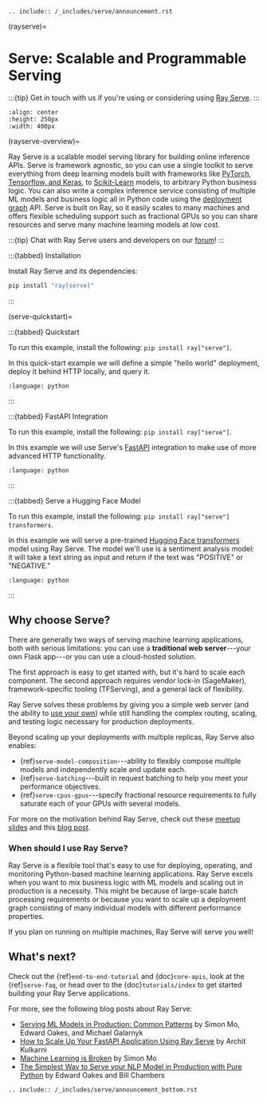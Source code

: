 ```{eval-rst}
.. include:: /_includes/serve/announcement.rst
```

(rayserve)=

# Serve: Scalable and Programmable Serving

:::{tip}
Get in touch with us if you're using or considering using [Ray Serve](https://docs.google.com/forms/d/1l8HT35jXMPtxVUtQPeGoe09VGp5jcvSv0TqPgyz6lGU).
:::

```{image} logo.svg
:align: center
:height: 250px
:width: 400px
```

(rayserve-overview)=

Ray Serve is a scalable model serving library for building online inference APIs.
Serve is framework agnostic, so you can use a single toolkit to serve everything from deep learning models built with frameworks like [PyTorch](serve-pytorch-tutorial),
  [Tensorflow, and Keras](serve-tensorflow-tutorial), to [Scikit-Learn](serve-sklearn-tutorial) models, to arbitrary Python business logic.
You can also write a complex inference service consisting of multiple ML models and business logic all in Python code using the [deployment graph](serve-deployment-graph) API.
Serve is built on Ray, so it easily scales to many machines and offers flexible scheduling support such as fractional GPUs so you can share resources and serve many machine learning models at low cost.

:::{tip}
Chat with Ray Serve users and developers on our [forum](https://discuss.ray.io/)!
:::

:::{tabbed} Installation

Install Ray Serve and its dependencies:

```bash
pip install "ray[serve]"
```
:::

(serve-quickstart)=

:::{tabbed} Quickstart

To run this example, install the following: ``pip install ray["serve"]``.

In this quick-start example we will define a simple "hello world" deployment, deploy it behind HTTP locally, and query it.

```{literalinclude} doc_code/quickstart.py
:language: python
```
:::

:::{tabbed} FastAPI Integration

To run this example, install the following: ``pip install ray["serve"]``.

In this example we will use Serve's [FastAPI](https://fastapi.tiangolo.com/) integration to make use of more advanced HTTP functionality.

```{literalinclude} doc_code/fastapi_example.py
:language: python
```
:::

:::{tabbed} Serve a Hugging Face Model

To run this example, install the following: ``pip install ray["serve"] transformers``.

In this example we will serve a pre-trained [Hugging Face transformers](https://huggingface.co/docs/transformers/index) model using Ray Serve.
The model we'll use is a sentiment analysis model: it will take a text string as input and return if the text was "POSITIVE" or "NEGATIVE."

```{literalinclude} doc_code/transformers_example.py
:language: python
```
:::

## Why choose Serve?

There are generally two ways of serving machine learning applications, both with serious limitations:
you can use a **traditional web server**---your own Flask app---or you can use a cloud-hosted solution.

The first approach is easy to get started with, but it's hard to scale each component. The second approach
requires vendor lock-in (SageMaker), framework-specific tooling (TFServing), and a general
lack of flexibility.

Ray Serve solves these problems by giving you a simple web server (and the ability to [use your own](serve-web-server-integration-tutorial)) while still handling the complex routing, scaling, and testing logic
necessary for production deployments.

Beyond scaling up your deployments with multiple replicas, Ray Serve also enables:

- {ref}`serve-model-composition`---ability to flexibly compose multiple models and independently scale and update each.
- {ref}`serve-batching`---built in request batching to help you meet your performance objectives.
- {ref}`serve-cpus-gpus`---specify fractional resource requirements to fully saturate each of your GPUs with several models.

For more on the motivation behind Ray Serve, check out these [meetup slides](https://tinyurl.com/serve-meetup) and this [blog post](https://medium.com/distributed-computing-with-ray/machine-learning-serving-is-broken-f59aff2d607f).

### When should I use Ray Serve?

Ray Serve is a flexible tool that's easy to use for deploying, operating, and monitoring Python-based machine learning applications.
Ray Serve excels when you want to mix business logic with ML models and scaling out in production is a necessity. This might be because of large-scale batch processing
requirements or because you want to scale up a deployment graph consisting of many individual models with different performance properties.

If you plan on running on multiple machines, Ray Serve will serve you well!

## What's next?

Check out the {ref}`end-to-end-tutorial` and {doc}`core-apis`, look at the {ref}`serve-faq`,
or head over to the {doc}`tutorials/index` to get started building your Ray Serve applications.

For more, see the following blog posts about Ray Serve:

- [Serving ML Models in Production: Common Patterns](https://www.anyscale.com/blog/serving-ml-models-in-production-common-patterns) by Simon Mo, Edward Oakes, and Michael Galarnyk
- [How to Scale Up Your FastAPI Application Using Ray Serve](https://medium.com/distributed-computing-with-ray/how-to-scale-up-your-fastapi-application-using-ray-serve-c9a7b69e786) by Archit Kulkarni
- [Machine Learning is Broken](https://medium.com/distributed-computing-with-ray/machine-learning-serving-is-broken-f59aff2d607f) by Simon Mo
- [The Simplest Way to Serve your NLP Model in Production with Pure Python](https://medium.com/distributed-computing-with-ray/the-simplest-way-to-serve-your-nlp-model-in-production-with-pure-python-d42b6a97ad55) by Edward Oakes and Bill Chambers

```{eval-rst}
.. include:: /_includes/serve/announcement_bottom.rst
```
